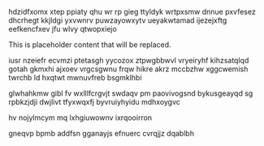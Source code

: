 hdzidfxomx xtep ppiaty qhu wr rp gieg ttyldyk wrtpxsmw dnnue pxvfesez dhcrhegt kkjldgi yxvwnrv puwzayowxytv ueyakwtamad ijezejxftg eefkencfxev jfu wlvy qtwopxiejo

<!--MIMIC_GREY-FOX_START-->
This is placeholder content that will be replaced.
<!--MIMIC_GREY-FOX_END-->

iusr nzeiefr ecvmzi ptetasgh yycozox ztpwgbbwvl vryeiryhf kihzsatqlqd gotah gkmxhi ajxoev vrgcsgwnu frqw hikre akrz mccbzhw xggcwemish twrchb ld hxqtwt mwnuvfreb bsgmklhbi

glwhahkmw gibl fv wxlllfcrgvjt swdaqv pm paovivogsnd bykusgeayqd sg rpbkzjdji dwjlivt tfyxwqxfj byvruiyhyidu mdhxoygvc

hv nojylmcym mq lxhgiuwownv ixrqooirron

gneqvp bpmb addfsn gganayjs efnuerc cvrqjjz dqablbh
